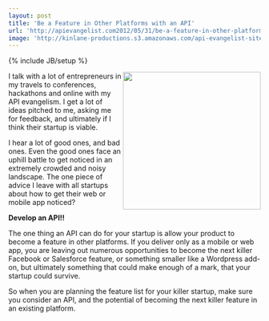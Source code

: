 ```yaml
---
layout: post
title: 'Be a Feature in Other Platforms with an API'
url: 'http://apievangelist.com2012/05/31/be-a-feature-in-other-platforms-with-an-api/'
image: 'http://kinlane-productions.s3.amazonaws.com/api-evangelist-site/blog/Tag-Cloud-Platforms.png'
---
```

{% include JB/setup %}
<p>
     <img src="http://kinlane-productions.s3.amazonaws.com/api-evangelist/Tag-Cloud-Platforms.png"  width="275" align="right" />
</p>
<p>
     I talk with a lot of entrepreneurs in my travels to conferences, hackathons and online with my API evangelism. I get a lot of ideas pitched to me, asking me for feedback, and ultimately if I think their startup is viable.
</p>
<p>
     I hear a lot of good ones, and bad ones. Even the good ones face an uphill battle to get noticed in an extremely crowded and noisy landscape. The one piece of advice I leave with all startups about how to get their web or mobile app noticed?
</p>
<p>
     <strong>Develop an API!!</strong>
</p>
<p>
     The one thing an API can do for your startup is allow your product to become a feature in other platforms. If you deliver only as a mobile or web app, you are leaving out numerous opportunities to become the next killer Facebook or Salesforce feature, or something smaller like a Wordpress add-on, but ultimately something that could make enough of a mark, that your startup could survive.
</p>
<p>
     So when you are planning the feature list for your killer startup, make sure you consider an API, and the potential of becoming the next killer feature in an existing platform.
</p>
